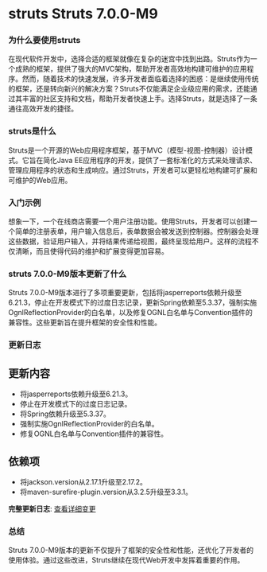 # struts Struts 7.0.0-M9
### 为什么要使用struts

在现代软件开发中，选择合适的框架就像在复杂的迷宫中找到出路。Struts作为一个成熟的框架，提供了强大的MVC架构，帮助开发者高效地构建可维护的应用程序。然而，随着技术的快速发展，许多开发者面临着选择的困惑：是继续使用传统的框架，还是转向新兴的解决方案？Struts不仅能满足企业级应用的需求，还能通过其丰富的社区支持和文档，帮助开发者快速上手。选择Struts，就是选择了一条通往高效开发的捷径。

### struts是什么

Struts是一个开源的Web应用程序框架，基于MVC（模型-视图-控制器）设计模式。它旨在简化Java EE应用程序的开发，提供了一套标准化的方式来处理请求、管理应用程序的状态和生成响应。通过Struts，开发者可以更轻松地构建可扩展和可维护的Web应用。

### 入门示例

想象一下，一个在线商店需要一个用户注册功能。使用Struts，开发者可以创建一个简单的注册表单，用户输入信息后，表单数据会被发送到控制器。控制器会处理这些数据，验证用户输入，并将结果传递给视图，最终呈现给用户。这样的流程不仅清晰，而且使得代码的维护和扩展变得更加容易。

### struts 7.0.0-M9版本更新了什么

Struts 7.0.0-M9版本进行了多项重要更新，包括将jasperreports依赖升级至6.21.3，停止在开发模式下的过度日志记录，更新Spring依赖至5.3.37，强制实施OgnlReflectionProvider的白名单，以及修复OGNL白名单与Convention插件的兼容性。这些更新旨在提升框架的安全性和性能。

### 更新日志

## 更新内容
- 将jasperreports依赖升级至6.21.3。
- 停止在开发模式下的过度日志记录。
- 将Spring依赖升级至5.3.37。
- 强制实施OgnlReflectionProvider的白名单。
- 修复OGNL白名单与Convention插件的兼容性。

## 依赖项
- 将jackson.version从2.17.1升级至2.17.2。
- 将maven-surefire-plugin.version从3.2.5升级至3.3.1。

**完整更新日志**: [查看详细变更](https://github.com/apache/struts/compare/STRUTS_7_0_0_M8...STRUTS_7_0_0_M9)

### 总结

Struts 7.0.0-M9版本的更新不仅提升了框架的安全性和性能，还优化了开发者的使用体验。通过这些改进，Struts继续在现代Web开发中发挥着重要的作用。